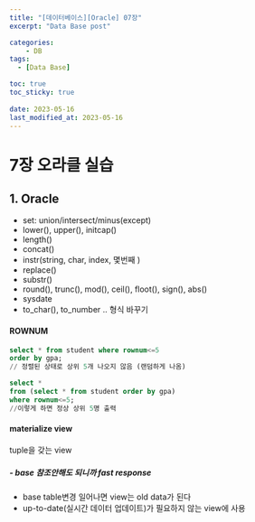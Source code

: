 ```yaml
---
title: "[데이터베이스][Oracle] 07장"
excerpt: "Data Base post"

categories:
    - DB
tags:
  - [Data Base]

toc: true
toc_sticky: true
 
date: 2023-05-16
last_modified_at: 2023-05-16
---
```


# 7장 오라클 실습
## 1. Oracle
- set: union/intersect/minus(except)
- lower(), upper(), initcap()
- length()
- concat()
- instr(string, char, index, 몇번째 )
- replace()
- substr()
- round(), trunc(), mod(), ceil(), floot(), sign(), abs()
- sysdate
- to_char(), to_number .. 형식 바꾸기

#### ROWNUM
```sql
select * from student where rownum<=5
order by gpa;
// 정렬된 상태로 상위 5개 나오지 않음 (랜덤하게 나옴)

select *
from (select * from student order by gpa)
where rownum<=5;
//이렇게 하면 정상 상위 5명 출력
```

#### materialize view
tuple을 갖는 view
##### - base 참조안해도 되니까 fast response
- base table변경 일어나면 view는 old data가 된다
- up-to-date(실시간 데이터 업데이트)가 필요하지 않는 view에 사용

